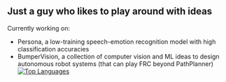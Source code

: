 ## Just a guy who likes to play around with ideas
Currently working on:
- Persona, a low-training speech-emotion recognition model with high classification accuracies
- BumperVision, a collection of computer vision and ML ideas to design autonomous robot systems (that can play FRC beyond PathPlanner)
[![Top Languages](https://github-readme-stats.vercel.app/api/top-langs/?username=otpidusmatar&theme=tokyonight)](https://github.com/anuraghazra/github-readme-stats)

<!--
**otpidusmatar/otpidusmatar** is a ✨ _special_ ✨ repository because its `README.md` (this file) appears on your GitHub profile.

Here are some ideas to get you started:

- 🔭 I’m currently working on ...
- 🌱 I’m currently learning ...
- 👯 I’m looking to collaborate on ...
- 🤔 I’m looking for help with ...
- 💬 Ask me about ...
- 📫 How to reach me: ...
- 😄 Pronouns: ...
- ⚡ Fun fact: ...
-->
